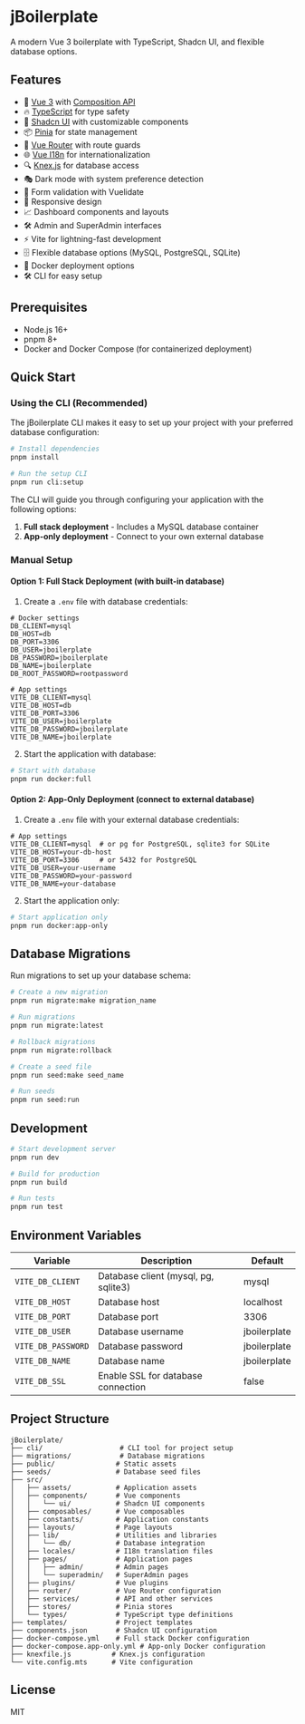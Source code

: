 # jBoilerplate

A modern Vue 3 boilerplate with TypeScript, Shadcn UI, and flexible database options.

## Features

- 🚀 [Vue 3](https://v3.vuejs.org/) with [Composition API](https://v3.vuejs.org/guide/composition-api-introduction.html)
- 🔥 [TypeScript](https://www.typescriptlang.org/) for type safety
- 🎨 [Shadcn UI](https://ui.shadcn.com/) with customizable components
- 📦 [Pinia](https://pinia.vuejs.org/) for state management
- 🔄 [Vue Router](https://router.vuejs.org/) with route guards
- 🌐 [Vue I18n](https://vue-i18n.intlify.dev/) for internationalization
- 🔍 [Knex.js](https://knexjs.org/) for database access
- 🎭 Dark mode with system preference detection
- 🚦 Form validation with Vuelidate
- 📱 Responsive design
- 📈 Dashboard components and layouts
- 🛠️ Admin and SuperAdmin interfaces
- ⚡ Vite for lightning-fast development
- 🗄️ Flexible database options (MySQL, PostgreSQL, SQLite)
- 🐳 Docker deployment options
- 🛠️ CLI for easy setup

## Prerequisites

- Node.js 16+
- pnpm 8+
- Docker and Docker Compose (for containerized deployment)

## Quick Start

### Using the CLI (Recommended)

The jBoilerplate CLI makes it easy to set up your project with your preferred database configuration:

```bash
# Install dependencies
pnpm install

# Run the setup CLI
pnpm run cli:setup
```

The CLI will guide you through configuring your application with the following options:

1. **Full stack deployment** - Includes a MySQL database container
2. **App-only deployment** - Connect to your own external database

### Manual Setup

#### Option 1: Full Stack Deployment (with built-in database)

1. Create a `.env` file with database credentials:

```env
# Docker settings
DB_CLIENT=mysql
DB_HOST=db
DB_PORT=3306
DB_USER=jboilerplate
DB_PASSWORD=jboilerplate
DB_NAME=jboilerplate
DB_ROOT_PASSWORD=rootpassword

# App settings
VITE_DB_CLIENT=mysql
VITE_DB_HOST=db
VITE_DB_PORT=3306
VITE_DB_USER=jboilerplate
VITE_DB_PASSWORD=jboilerplate
VITE_DB_NAME=jboilerplate
```

2. Start the application with database:

```bash
# Start with database
pnpm run docker:full
```

#### Option 2: App-Only Deployment (connect to external database)

1. Create a `.env` file with your external database credentials:

```env
# App settings
VITE_DB_CLIENT=mysql  # or pg for PostgreSQL, sqlite3 for SQLite
VITE_DB_HOST=your-db-host
VITE_DB_PORT=3306     # or 5432 for PostgreSQL
VITE_DB_USER=your-username
VITE_DB_PASSWORD=your-password
VITE_DB_NAME=your-database
```

2. Start the application only:

```bash
# Start application only
pnpm run docker:app-only
```

## Database Migrations

Run migrations to set up your database schema:

```bash
# Create a new migration
pnpm run migrate:make migration_name

# Run migrations
pnpm run migrate:latest

# Rollback migrations
pnpm run migrate:rollback

# Create a seed file
pnpm run seed:make seed_name

# Run seeds
pnpm run seed:run
```

## Development

```bash
# Start development server
pnpm run dev

# Build for production
pnpm run build

# Run tests
pnpm run test
```

## Environment Variables

| Variable | Description | Default |
|----------|-------------|---------|
| `VITE_DB_CLIENT` | Database client (mysql, pg, sqlite3) | mysql |
| `VITE_DB_HOST` | Database host | localhost |
| `VITE_DB_PORT` | Database port | 3306 |
| `VITE_DB_USER` | Database username | jboilerplate |
| `VITE_DB_PASSWORD` | Database password | jboilerplate |
| `VITE_DB_NAME` | Database name | jboilerplate |
| `VITE_DB_SSL` | Enable SSL for database connection | false |

## Project Structure

```
jBoilerplate/
├── cli/                   # CLI tool for project setup
├── migrations/            # Database migrations
├── public/               # Static assets
├── seeds/                # Database seed files
├── src/
│   ├── assets/           # Application assets
│   ├── components/       # Vue components
│   │   └── ui/           # Shadcn UI components
│   ├── composables/      # Vue composables
│   ├── constants/        # Application constants
│   ├── layouts/          # Page layouts
│   ├── lib/              # Utilities and libraries
│   │   └── db/           # Database integration
│   ├── locales/          # I18n translation files
│   ├── pages/            # Application pages
│   │   ├── admin/        # Admin pages
│   │   └── superadmin/   # SuperAdmin pages
│   ├── plugins/          # Vue plugins
│   ├── router/           # Vue Router configuration
│   ├── services/         # API and other services
│   ├── stores/           # Pinia stores
│   └── types/            # TypeScript type definitions
├── templates/            # Project templates
├── components.json       # Shadcn UI configuration
├── docker-compose.yml    # Full stack Docker configuration
├── docker-compose.app-only.yml # App-only Docker configuration
├── knexfile.js          # Knex.js configuration
└── vite.config.mts      # Vite configuration
```

## License

MIT
